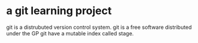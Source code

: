 # a git learning project

git is a distrubuted version control system.
git is a free software distributed under the GP
git have a mutable index called stage.
